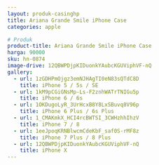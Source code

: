 ```yaml
---
layout: produk-casinghp
title: Ariana Grande Smile iPhone Case
categories: apple

# Produk
product-title: Ariana Grande Smile iPhone Case
harga: 90000
sku: hn-0874
image-drive: 12QBWPDjpKIDuonkYAubcKGUViphVF-nQ
gallery:
  - url: 1zGDHPmOjgz3emNJHAgTI0eN83sQTdC8D
    title: iPhone 5 / 5s / SE
  - url: 1kM9pCGiGNsMp-Ls-F2znhWATrTNIGu5p
    title: iPhone 6 / 6s
  - url: 1OKDugoLyR_3UrHcxB8Y8LxSBuvq8V96p
    title: iPhone 6 Plus / 6s Plus
  - url: 1_CMAKmkX_HCI4rcBWTSI_3CWHzhhIhzV
    title: iPhone 7 / 8
  - url: 1eeJpoqKRNBlwcmCdeKbF_saf0S-rMF8z
    title: iPhone 7 Plus / 8 Plus
  - url: 12QBWPDjpKIDuonkYAubcKGUViphVF-nQ
    title: iPhone X
---
```

